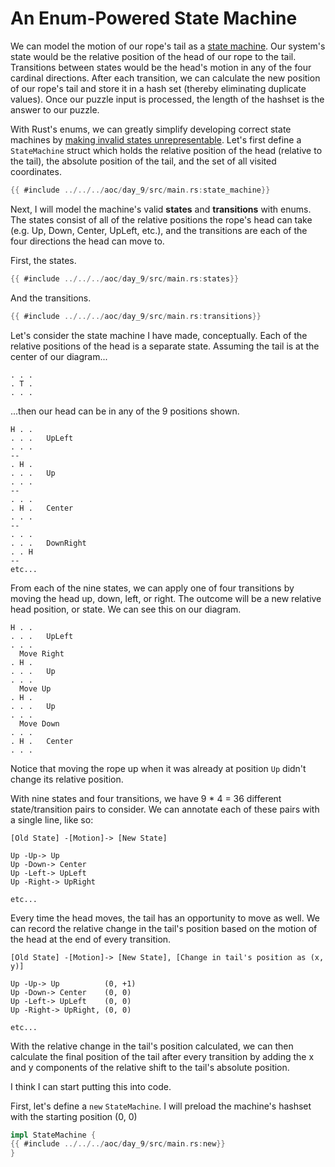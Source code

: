 # An Enum-Powered State Machine
We can model the motion of our rope's tail as a [state machine](https://en.wikipedia.org/wiki/Finite-state_machine). Our system's state would be the relative position of the head of our rope to the tail. Transitions between states would be the head's motion in any of the four cardinal directions. After each transition, we can calculate the new position of our rope's tail and store it in a hash set (thereby eliminating duplicate values). Once our puzzle input is processed, the length of the hashset is the answer to our puzzle.

With Rust's enums, we can greatly simplify developing correct state machines by [making invalid states unrepresentable](https://youtu.be/7GzQArrek7A). Let's first define a `StateMachine` struct which holds the relative position of the head (relative to the tail), the absolute position of the tail, and the set of all visited coordinates.
```rust
{{ #include ../../../aoc/day_9/src/main.rs:state_machine}}
```
Next, I will model the machine's valid **states** and **transitions** with enums. The states consist of all of the relative positions the rope's head can take (e.g. Up, Down, Center, UpLeft, etc.), and the transitions are each of the four directions the head can move to. 

First, the states.
```rust
{{ #include ../../../aoc/day_9/src/main.rs:states}}
```
And the transitions.
```rust
{{ #include ../../../aoc/day_9/src/main.rs:transitions}}
```
Let's consider the state machine I have made, conceptually. Each of the relative positions of the head is a separate state. Assuming the tail is at the center of our diagram...
```
. . .
. T .
. . .
```
...then our head can be in any of the 9 positions shown.
```
H . .
. . .   UpLeft
. . .
--
. H .
. . .   Up
. . .
--
. . .
. H .   Center
. . .
--
. . .
. . .   DownRight
. . H
--
etc...
```
From each of the nine states, we can apply one of four transitions by moving the head up, down, left, or right. The outcome will be a new relative head position, or state. We can see this on our diagram.
```
H . .
. . .   UpLeft
. . .
  Move Right
. H .
. . .   Up
. . .
  Move Up
. H .
. . .   Up
. . .
  Move Down
. . .
. H .   Center
. . .
```
Notice that moving the rope up when it was already at position `Up` didn't change its relative position.

With nine states and four transitions, we have 9 * 4 = 36 different state/transition pairs to consider. We can annotate each of these pairs with a single line, like so:
```
[Old State] -[Motion]-> [New State]

Up -Up-> Up
Up -Down-> Center
Up -Left-> UpLeft
Up -Right-> UpRight

etc...
```
Every time the head moves, the tail has an opportunity to move as well. We can record the relative change in the tail's position based on the motion of the head at the end of every transition.
```
[Old State] -[Motion]-> [New State], [Change in tail's position as (x, y)]

Up -Up-> Up          (0, +1)
Up -Down-> Center    (0, 0)
Up -Left-> UpLeft    (0, 0)
Up -Right-> UpRight, (0, 0)

etc...
```
With the relative change in the tail's position calculated, we can then calculate the final position of the tail after every transition by adding the x and y components of the relative shift to the tail's absolute position.

I think I can start putting this into code.

First, let's define a `new` `StateMachine`. I will preload the machine's hashset with the starting position (0, 0)
```rust
impl StateMachine {
{{ #include ../../../aoc/day_9/src/main.rs:new}}
}
```